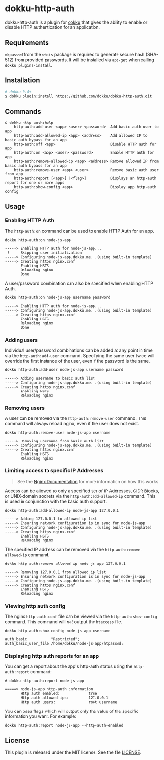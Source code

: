 # dokku-http-auth

dokku-http-auth is a plugin for [dokku][dokku] that gives the ability to enable or disable HTTP authentication for an application.

## Requirements

`mkpasswd` from the `whois` package is required to generate secure hash (SHA-512) from provided passwords. It will be installed via `apt-get` when calling `dokku plugins-install`.

## Installation

```sh
# dokku 0.4+
$ dokku plugin:install https://github.com/dokku/dokku-http-auth.git
```

## Commands

```
$ dokku http-auth:help
    http-auth:add-user <app> <user> <password>  Add basic auth user to app
    http-auth:add-allowed-ip <app> <address>    Add allowed IP to basic auth bypass for an app
    http-auth:off <app>                         Disable HTTP auth for app
    http-auth:on <app> <user> <password>        Enable HTTP auth for app
    http-auth:remove-allowed-ip <app> <address> Remove allowed IP from basic auth bypass for an app
    http-auth:remove-user <app> <user>          Remove basic auth user from app
    http-auth:report [<app>] [<flag>]           Displays an http-auth report for one or more apps
    http-auth:show-config <app>                 Display app http-auth config
```

## Usage

### Enabling HTTP Auth

The `http-auth:on` command can be used to enable HTTP Auth for an app.

```shell
dokku http-auth:on node-js-app
```

```
-----> Enabling HTTP auth for node-js-app...
 !     Skipping user initialization
-----> Configuring node-js-app.dokku.me...(using built-in template)
-----> Creating https nginx.conf
       Enabling HSTS
       Reloading nginx
       Done
```

A user/password combination can also be specified when enabling HTTP Auth.

```shell
dokku http-auth:on node-js-app username password
```

```
-----> Enabling HTTP auth for node-js-app...
-----> Configuring node-js-app.dokku.me...(using built-in template)
-----> Creating https nginx.conf
       Enabling HSTS
       Reloading nginx
       Done
```

### Adding users

Individual user/password combinations can be added at any point in time via the `http-auth:add-user` command. Specifying the same user twice will override the first instance of the user, even if the password is the same.

```shell
dokku http-auth:add-user node-js-app username password
```

```
-----> Adding username to basic auth list
-----> Configuring node-js-app.dokku.me...(using built-in template)
-----> Creating https nginx.conf
       Enabling HSTS
       Reloading nginx
```

### Removing users

A user can be removed via the `http-auth:remove-user` command. This command will always reload nginx, even if the user does not exist.

```shell
dokku http-auth:remove-user node-js-app username
```

```
-----> Removing username from basic auth list
-----> Configuring node-js-app.dokku.me...(using built-in template)
-----> Creating https nginx.conf
       Enabling HSTS
       Reloading nginx
```

### Limiting access to specific IP Addresses

> See the [Nginx Documentation](https://nginx.org/en/docs/stream/ngx_stream_access_module.html) for more information on how this works

Access can be allowed to only a specified set of IP Addresses, CIDR Blocks, or UNIX-domain sockets via the `http-auth:add-allowed-ip` command. This is used in conjunction with the basic auth support.

```shell
dokku http-auth:add-allowed-ip node-js-app 127.0.0.1
````

```
-----> Adding 127.0.0.1 to allowed ip list
-----> Ensuring network configuration is in sync for node-js-app
-----> Configuring node-js-app.dokku.me...(using built-in template)
-----> Creating https nginx.conf
       Enabling HSTS
       Reloading nginx
```

The specified IP address can be removed via the `http-auth:remove-allowed-ip` command.

```shell
dokku http-auth:remove-allowed-ip node-js-app 127.0.0.1
````

```
-----> Removing 127.0.0.1 from allowed ip list
-----> Ensuring network configuration is in sync for node-js-app
-----> Configuring node-js-app.dokku.me...(using built-in template)
-----> Creating https nginx.conf
       Enabling HSTS
       Reloading nginx
```

### Viewing http auth config

The nginx `http-auth.conf` file can be viewed via the `http-auth:show-config` command. This command will _not_ output the `htaccess` file.

```shell
dokku http-auth:show-config node-js-app username
```

```
auth_basic           "Restricted";
auth_basic_user_file /home/dokku/node-js-app/htpasswd;
```

### Displaying http auth reports for an app

You can get a report about the app's http-auth status using the `http-auth:report` command:

```shell
# dokku http-auth:report node-js-app
```

```
=====> node-js-app http-auth information
       Http auth enabled:             true
       Http auth allowed ips:         127.0.0.1
       Http auth users:               root username
```

You can pass flags which will output only the value of the specific information you want. For example:

```shell
dokku http-auth:report node-js-app --http-auth-enabled
```

## License

This plugin is released under the MIT license. See the file [LICENSE](LICENSE).

[dokku]: https://github.com/dokku/dokku

